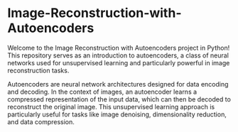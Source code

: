 # Image-Reconstruction-with-Autoencoders

Welcome to the Image Reconstruction with Autoencoders project in Python! This repository serves as an introduction to autoencoders, a class of neural networks used for unsupervised learning and particularly powerful in image reconstruction tasks.

Autoencoders are neural network architectures designed for data encoding and decoding. In the context of images, an autoencoder learns a compressed representation of the input data, which can then be decoded to reconstruct the original image. This unsupervised learning approach is particularly useful for tasks like image denoising, dimensionality reduction, and data compression.
